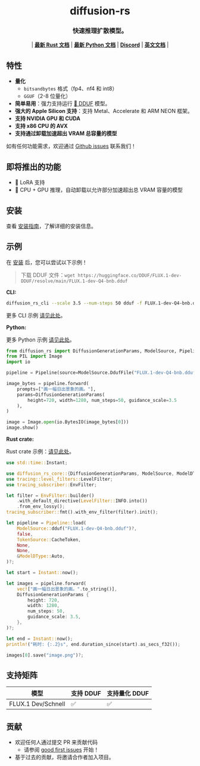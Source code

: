 
<a name="top"></a>
<h1 align="center">
  diffusion-rs
</h1>

<h3 align="center">
快速推理扩散模型。
</h3>

<p align="center">
| <a href="https://ericlbuehler.github.io/diffusion-rs/diffusion_rs_core/"><b>最新 Rust 文档</b></a> | <a href="https://ericlbuehler.github.io/diffusion-rs/pyo3/diffusion_rs.html"><b>最新 Python 文档</b></a> | <a href="https://discord.gg/DRcvs6z5vu"><b>Discord</b></a> | <a
href="README.md"><b>英文文档</b></a> |
</p>

## 特性
- **量化**  
  - `bitsandbytes` 格式（fp4、nf4 和 int8）
  - `GGUF`（2-8 位量化）
- **简单易用**：强力支持运行 [🤗 DDUF](https://huggingface.co/DDUF) 模型。
- **强大的 Apple Silicon 支持**：支持 Metal、Accelerate 和 ARM NEON 框架。
- **支持 NVIDIA GPU 和 CUDA**
- **支持 x86 CPU 的 AVX**
- **支持通过卸载加速超出 VRAM 总容量的模型**

如有任何功能需求，欢迎通过 [Github issues](https://github.com/EricLBuehler/diffusion-rs/issues) 联系我们！

## 即将推出的功能
- 🚧 LoRA 支持
- 🚧 CPU + GPU 推理，自动卸载以允许部分加速超出总 VRAM 容量的模型

## 安装
查看 [安装指南](INSTALL.md)，了解详细的安装信息。

## 示例
在 [安装](#installation) 后，您可以尝试以下示例！

> 下载 DDUF 文件：`wget https://huggingface.co/DDUF/FLUX.1-dev-DDUF/resolve/main/FLUX.1-dev-Q4-bnb.dduf`

**CLI:**
```bash
diffusion_rs_cli --scale 3.5 --num-steps 50 dduf -f FLUX.1-dev-Q4-bnb.dduf
```

更多 CLI 示例 [请见此处](diffusion_rs_cli/README.md)。

**Python:**

更多 Python 示例 [请见此处](diffusion_rs_py/examples)。

```py
from diffusion_rs import DiffusionGenerationParams, ModelSource, Pipeline
from PIL import Image
import io

pipeline = Pipeline(source=ModelSource.DdufFile("FLUX.1-dev-Q4-bnb.dduf"))

image_bytes = pipeline.forward(
    prompts=["画一幅日出景象的画。"],
    params=DiffusionGenerationParams(
        height=720, width=1280, num_steps=50, guidance_scale=3.5
    ),
)

image = Image.open(io.BytesIO(image_bytes[0]))
image.show()
```

**Rust crate:**

Rust crate 示例：[请见此处](diffusion_rs_examples/examples)。

```rust
use std::time::Instant;

use diffusion_rs_core::{DiffusionGenerationParams, ModelSource, ModelDType, Offloading, Pipeline, TokenSource};
use tracing::level_filters::LevelFilter;
use tracing_subscriber::EnvFilter;

let filter = EnvFilter::builder()
    .with_default_directive(LevelFilter::INFO.into())
    .from_env_lossy();
tracing_subscriber::fmt().with_env_filter(filter).init();

let pipeline = Pipeline::load(
    ModelSource::dduf("FLUX.1-dev-Q4-bnb.dduf")?,
    false,
    TokenSource::CacheToken,
    None,
    None,
    &ModelDType::Auto,
)?;

let start = Instant::now();

let images = pipeline.forward(
    vec!["画一幅日出景象的画。".to_string()],
    DiffusionGenerationParams {
        height: 720,
        width: 1280,
        num_steps: 50,
        guidance_scale: 3.5,
    },
)?;

let end = Instant::now();
println!("耗时: {:.2}s", end.duration_since(start).as_secs_f32());

images[0].save("image.png")?;
```

## 支持矩阵
| 模型 | 支持 DDUF | 支持量化 DDUF |
| -- | -- | -- |
| FLUX.1 Dev/Schnell | ✅ | ✅ |

## 贡献

- 欢迎任何人通过提交 PR 来贡献代码
  - 请参阅 [good first issues](https://github.com/EricLBuehler/diffusion-rs/labels/good%20first%20issue) 开始！
- 基于过去的贡献，将邀请合作者加入项目。
